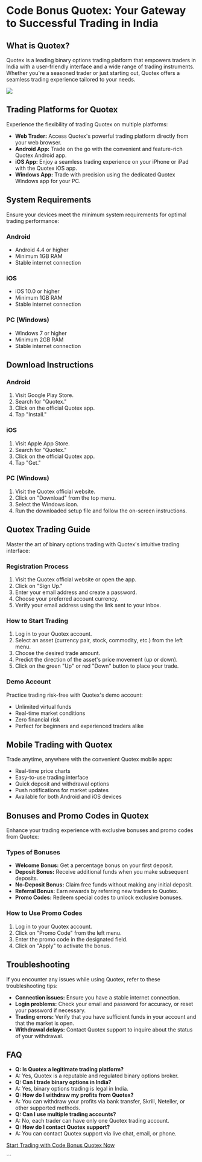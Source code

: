 # Code Bonus Quotex: Your Gateway to Successful Trading in India

## What is Quotex?

Quotex is a leading binary options trading platform that empowers
traders in India with a user-friendly interface and a wide range of
trading instruments. Whether you\'re a seasoned trader or just starting
out, Quotex offers a seamless trading experience tailored to your needs.

[![](https://static.quotex.io/files/4_en/300_250.jpg)](https://traff.sbs/brokerqxlid)

## Trading Platforms for Quotex

Experience the flexibility of trading Quotex on multiple platforms:

-   **Web Trader:** Access Quotex\'s powerful trading platform directly
    from your web browser.
-   **Android App:** Trade on the go with the convenient and
    feature-rich Quotex Android app.
-   **iOS App:** Enjoy a seamless trading experience on your iPhone or
    iPad with the Quotex iOS app.
-   **Windows App:** Trade with precision using the dedicated Quotex
    Windows app for your PC.

## System Requirements

Ensure your devices meet the minimum system requirements for optimal
trading performance:

### Android

-   Android 4.4 or higher
-   Minimum 1GB RAM
-   Stable internet connection

### iOS

-   iOS 10.0 or higher
-   Minimum 1GB RAM
-   Stable internet connection

### PC (Windows)

-   Windows 7 or higher
-   Minimum 2GB RAM
-   Stable internet connection

## Download Instructions

### Android

1.  Visit Google Play Store.
2.  Search for "Quotex."
3.  Click on the official Quotex app.
4.  Tap "Install."

### iOS

1.  Visit Apple App Store.
2.  Search for "Quotex."
3.  Click on the official Quotex app.
4.  Tap "Get."

### PC (Windows)

1.  Visit the Quotex official website.
2.  Click on "Download" from the top menu.
3.  Select the Windows icon.
4.  Run the downloaded setup file and follow the on-screen instructions.

## Quotex Trading Guide

Master the art of binary options trading with Quotex\'s intuitive
trading interface:

### Registration Process

1.  Visit the Quotex official website or open the app.
2.  Click on "Sign Up."
3.  Enter your email address and create a password.
4.  Choose your preferred account currency.
5.  Verify your email address using the link sent to your inbox.

### How to Start Trading

1.  Log in to your Quotex account.
2.  Select an asset (currency pair, stock, commodity, etc.) from the
    left menu.
3.  Choose the desired trade amount.
4.  Predict the direction of the asset\'s price movement (up or down).
5.  Click on the green "Up" or red "Down" button to place
    your trade.

### Demo Account

Practice trading risk-free with Quotex\'s demo account:

-   Unlimited virtual funds
-   Real-time market conditions
-   Zero financial risk
-   Perfect for beginners and experienced traders alike

## Mobile Trading with Quotex

Trade anytime, anywhere with the convenient Quotex mobile apps:

-   Real-time price charts
-   Easy-to-use trading interface
-   Quick deposit and withdrawal options
-   Push notifications for market updates
-   Available for both Android and iOS devices

## Bonuses and Promo Codes in Quotex

Enhance your trading experience with exclusive bonuses and promo codes
from Quotex:

### Types of Bonuses

-   **Welcome Bonus:** Get a percentage bonus on your first deposit.
-   **Deposit Bonus:** Receive additional funds when you make subsequent
    deposits.
-   **No-Deposit Bonus:** Claim free funds without making any initial
    deposit.
-   **Referral Bonus:** Earn rewards by referring new traders to Quotex.
-   **Promo Codes:** Redeem special codes to unlock exclusive bonuses.

### How to Use Promo Codes

1.  Log in to your Quotex account.
2.  Click on "Promo Code" from the left menu.
3.  Enter the promo code in the designated field.
4.  Click on "Apply" to activate the bonus.

## Troubleshooting

If you encounter any issues while using Quotex, refer to these
troubleshooting tips:

-   **Connection issues:** Ensure you have a stable internet connection.
-   **Login problems:** Check your email and password for accuracy, or
    reset your password if necessary.
-   **Trading errors:** Verify that you have sufficient funds in your
    account and that the market is open.
-   **Withdrawal delays:** Contact Quotex support to inquire about the
    status of your withdrawal.

## FAQ

-   **Q: Is Quotex a legitimate trading platform?**
-   A: Yes, Quotex is a reputable and regulated binary options broker.
-   **Q: Can I trade binary options in India?**
-   A: Yes, binary options trading is legal in India.
-   **Q: How do I withdraw my profits from Quotex?**
-   A: You can withdraw your profits via bank transfer, Skrill,
    Neteller, or other supported methods.
-   **Q: Can I use multiple trading accounts?**
-   A: No, each trader can have only one Quotex trading account.
-   **Q: How do I contact Quotex support?**
-   A: You can contact Quotex support via live chat, email, or phone.

[Start Trading with Code Bonus Quotex
Now](\%22https://traff.sbs/brokerqxsignup\%22)

\`\`\`

